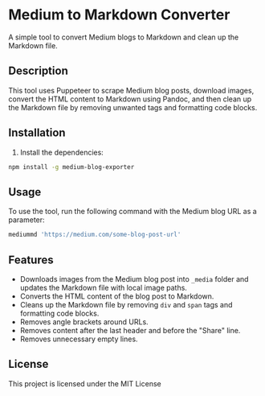 # Medium to Markdown Converter

A simple tool to convert Medium blogs to Markdown and clean up the Markdown file.

## Description

This tool uses Puppeteer to scrape Medium blog posts, download images, convert the HTML content to Markdown using Pandoc, and then clean up the Markdown file by removing unwanted tags and formatting code blocks.

## Installation

1. Install the dependencies:

```sh
npm install -g medium-blog-exporter 
```

## Usage

To use the tool, run the following command with the Medium blog URL as a parameter:

```sh
mediummd 'https://medium.com/some-blog-post-url'
```

## Features

- Downloads images from the Medium blog post into `_media` folder and updates the Markdown file with local image paths.
- Converts the HTML content of the blog post to Markdown.
- Cleans up the Markdown file by removing `div` and `span` tags and formatting code blocks.
- Removes angle brackets around URLs.
- Removes content after the last header and before the "Share" line.
- Removes unnecessary empty lines.

## License

This project is licensed under the MIT License 
